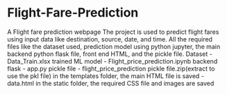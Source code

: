 # Flight-Fare-Prediction
A Flight fare prediction webpage 
The project is used to predict flight fares using input data like destination, source, date, and time. All the required files like the dataset used, prediction model using python jupyter, the main backend python flask file, front end HTML, and the pickle file.
Dataset - Data_Train.xlsx
trained ML model - Flight_price_prediction.ipynb
backend flask - app.py
pickle file - flight_price_prediction pickle file.zip(extract to use the pkl file) 
in the templates folder, the main HTML file is saved - data.html
in the static folder, the required CSS file and images are saved
